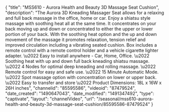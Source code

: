 {
    "title": "MSS610 - Aurora Health and Beauty 3D Massage Seat Cushion",
    "description": "The Aurora 3D Kneading Massager Seat allows for a relaxing and full back massage in the office, home or car. Enjoy a shiatsu style massage with soothing heat all at the same time. It concentrates on your back moving up and down or concentrated to either the upper or lower portion of your back. With the soothing heat option and the up and down movement of the massage it promotes relaxation, tension relief and improved circulation including a vibrating seated cushion. Box includes a remote control with a remote control holder and a vehicle cigarette lighter adapter. \u2022 Easy to install anywhere - Car, Home, Office. \u2022 Soothing heat with up and down full back kneading shiatsu massage. \u2022 4 Nodes for optimal deep kneading and rolling massage. \u2022 Remote control for easy and safe use. \u2022 15 Minute Automatic Mode. \u2022 Spot massage option with concentration on lower or upper back. \u2022 Easy to transfer and store \u2022 Product Dimensions: 18L x 16W x 26H inches",
    "channelid": "85595586",
    "videoid": "87479524",
    "date_created": "1490647043",
    "date_modified": "1491347492",
    "type": "captivate",
    "layout": "channelVideo",
    "url": "\/seasonal\/mss610-aurora-health-and-beauty-3d-massage-seat-cushion\/85595586-87479524"
}